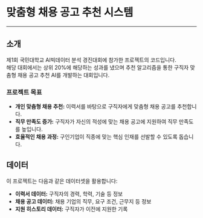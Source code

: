# 맞춤형 채용 공고 추천 시스템
---
## 소개
제1회 국민대학교 AI빅데이터 분석 경진대회에 참가한 프로젝트의 코드입니다.<br> 
해당 대회에서는 상위 20%에 해당하는 성과를 냈으며 추천 알고리즘을 통한 구직자 맞춤형 채용 공고 추천 AI를 개발하는 대회입니다.

### 프로젝트 목표
- **개인 맞춤형 채용 추천:** 이력서를 바탕으로 구직자에게 맞춤형 채용 공고를 추천합니다.
- **직무 만족도 증가:** 구직자가 자신의 적성에 맞는 채용 공고에 지원하여 직무 만족도를 높입니다.
- **효율적인 채용 과정:** 구인기업이 직종에 맞는 핵심 인재를 선발할 수 있도록 돕습니다.

## 데이터
이 프로젝트는 다음과 같은 데이터셋을 활용합니다:
- **이력서 데이터:** 구직자의 경력, 학력, 기술 등 정보
- **채용 공고 데이터:** 채용 기업의 직무, 요구 조건, 근무지 등 정보
- **지원 히스토리 데이터:** 구직자가 이전에 지원한 기록
